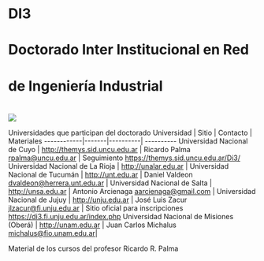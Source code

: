 # DI3
# Doctorado Inter Institucional en Red
# de Ingeniería Industrial
#
![](https://themys.sid.uncu.edu.ar/Di3/Doctorandos/_papelera/Di3_escudos.png)

Universidades que participan del doctorado
Universidad | Sitio | Contacto | Materiales
------------|-------|----------| ----------
Universidad Nacional de Cuyo | http://themys.sid.uncu.edu.ar | Ricardo Palma rpalma@uncu.edu.ar | Seguimiento https://themys.sid.uncu.edu.ar/Di3/
Universidad Nacional de La Rioja | http://unalar.edu.ar | 
Universidad Nacional de Tucumán | http://unt.edu.ar | Daniel Valdeon dvaldeon@herrera.unt.edu.ar |
Universidad Nacional de Salta | http://unsa.edu.ar | Antonio Arcienaga aarcienaga@gmail.com | 
Universidad Nacional de Jujuy | http://unju.edu.ar | José Luis Zacur jlzacur@fi.unju.edu.ar | Sitio oficial para inscripciones https://di3.fi.unju.edu.ar/index.php
Universidad Nacional de Misiones (Oberá) | http://unam.edu.ar | Juan Carlos Michalus  michalus@fio.unam.edu.ar| 

Material de los cursos del profesor Ricardo R. Palma 
